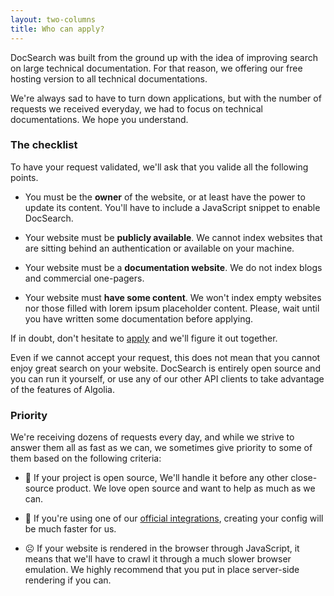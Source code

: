 ```yaml
---
layout: two-columns
title: Who can apply?
---
```


DocSearch was built from the ground up with the idea of improving search on
large technical documentation. For that reason, we offering our free hosting
version to all technical documentations.

We're always sad to have to turn down applications, but with the number of
requests we received everyday, we had to focus on technical documentations. We
hope you understand.

### The checklist

To have your request validated, we'll ask that you valide all the following
points.

- You must be the **owner** of the website, or at least have the power to update
  its content. You'll have to include a JavaScript snippet to enable DocSearch.

- Your website must be **publicly available**. We cannot index websites that are
  sitting behind an authentication or available on your machine.

- Your website must be a **documentation website**. We do not index blogs and
  commercial one-pagers.

- Your website must **have some content**. We won't index empty websites nor
  those filled with lorem ipsum placeholder content. Please, wait until you have
  written some documentation before applying.

If in doubt, don't hesitate to [apply][1] and we'll figure it out together.

Even if we cannot accept your request, this does not mean that you cannot enjoy
great search on your website. DocSearch is entirely open source and you can run
it yourself, or use any of our other API clients to take advantage of the
features of Algolia.

### Priority

We're receiving dozens of requests every day, and while we strive to answer them
all as fast as we can, we sometimes give priority to some of them based on the
following criteria:

- 🙂 If your project is open source, We'll handle it before any other
  close-source product. We love open source and want to help as much as we can.

- 🙂 If you're using one of our [official integrations][2], creating your config
  will be much faster for us.

- ☹️ If your website is rendered in the browser through JavaScript, it means
  that we'll have to crawl it through a much slower browser emulation. We highly
  recommend that you put in place server-side rendering if you can.

[1]: ./apply.html
[2]: ./integrations.html
